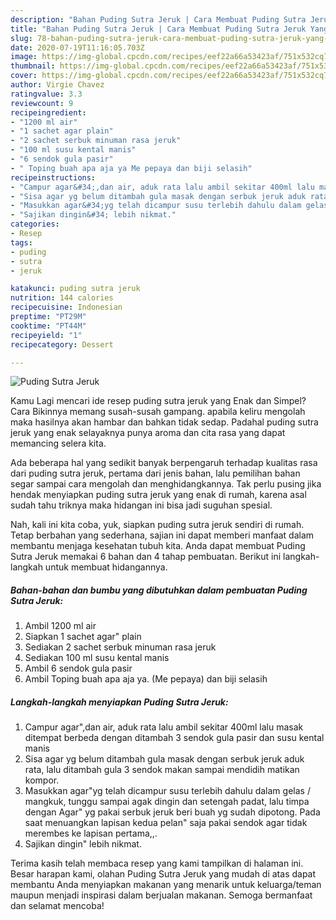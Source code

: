 ```yaml
---
description: "Bahan Puding Sutra Jeruk | Cara Membuat Puding Sutra Jeruk Yang Mudah Dan Praktis"
title: "Bahan Puding Sutra Jeruk | Cara Membuat Puding Sutra Jeruk Yang Mudah Dan Praktis"
slug: 78-bahan-puding-sutra-jeruk-cara-membuat-puding-sutra-jeruk-yang-mudah-dan-praktis
date: 2020-07-19T11:16:05.703Z
image: https://img-global.cpcdn.com/recipes/eef22a66a53423af/751x532cq70/puding-sutra-jeruk-foto-resep-utama.jpg
thumbnail: https://img-global.cpcdn.com/recipes/eef22a66a53423af/751x532cq70/puding-sutra-jeruk-foto-resep-utama.jpg
cover: https://img-global.cpcdn.com/recipes/eef22a66a53423af/751x532cq70/puding-sutra-jeruk-foto-resep-utama.jpg
author: Virgie Chavez
ratingvalue: 3.3
reviewcount: 9
recipeingredient:
- "1200 ml air"
- "1 sachet agar plain"
- "2 sachet serbuk minuman rasa jeruk"
- "100 ml susu kental manis"
- "6 sendok gula pasir"
- " Toping buah apa aja ya Me pepaya dan biji selasih"
recipeinstructions:
- "Campur agar&#34;,dan air, aduk rata lalu ambil sekitar 400ml lalu masak ditempat berbeda dengan ditambah 3 sendok gula pasir dan susu kental manis"
- "Sisa agar yg belum ditambah gula masak dengan serbuk jeruk aduk rata, lalu ditambah gula 3 sendok makan sampai mendidih matikan kompor."
- "Masukkan agar&#34;yg telah dicampur susu terlebih dahulu dalam gelas / mangkuk, tunggu sampai agak dingin dan setengah padat, lalu timpa dengan Agar&#34; yg pakai serbuk jeruk beri buah yg sudah dipotong. Pada saat menuangkan lapisan kedua pelan&#34; saja pakai sendok agar tidak merembes ke lapisan pertama,,."
- "Sajikan dingin&#34; lebih nikmat."
categories:
- Resep
tags:
- puding
- sutra
- jeruk

katakunci: puding sutra jeruk 
nutrition: 144 calories
recipecuisine: Indonesian
preptime: "PT29M"
cooktime: "PT44M"
recipeyield: "1"
recipecategory: Dessert

---
```



![Puding Sutra Jeruk](https://img-global.cpcdn.com/recipes/eef22a66a53423af/751x532cq70/puding-sutra-jeruk-foto-resep-utama.jpg)

Kamu Lagi mencari ide resep puding sutra jeruk yang Enak dan Simpel? Cara Bikinnya memang susah-susah gampang. apabila keliru mengolah maka hasilnya akan hambar dan bahkan tidak sedap. Padahal puding sutra jeruk yang enak selayaknya punya aroma dan cita rasa yang dapat memancing selera kita.



Ada beberapa hal yang sedikit banyak berpengaruh terhadap kualitas rasa dari puding sutra jeruk, pertama dari jenis bahan, lalu pemilihan bahan segar sampai cara mengolah dan menghidangkannya. Tak perlu pusing jika hendak menyiapkan puding sutra jeruk yang enak di rumah, karena asal sudah tahu triknya maka hidangan ini bisa jadi suguhan spesial.


Nah, kali ini kita coba, yuk, siapkan puding sutra jeruk sendiri di rumah. Tetap berbahan yang sederhana, sajian ini dapat memberi manfaat dalam membantu menjaga kesehatan tubuh kita. Anda dapat membuat Puding Sutra Jeruk memakai 6 bahan dan 4 tahap pembuatan. Berikut ini langkah-langkah untuk membuat hidangannya.

<!--inarticleads1-->

##### Bahan-bahan dan bumbu yang dibutuhkan dalam pembuatan Puding Sutra Jeruk:

1. Ambil 1200 ml air
1. Siapkan 1 sachet agar&#34; plain
1. Sediakan 2 sachet serbuk minuman rasa jeruk
1. Sediakan 100 ml susu kental manis
1. Ambil 6 sendok gula pasir
1. Ambil  Toping buah apa aja ya. (Me pepaya) dan biji selasih




<!--inarticleads2-->

##### Langkah-langkah menyiapkan Puding Sutra Jeruk:

1. Campur agar&#34;,dan air, aduk rata lalu ambil sekitar 400ml lalu masak ditempat berbeda dengan ditambah 3 sendok gula pasir dan susu kental manis
1. Sisa agar yg belum ditambah gula masak dengan serbuk jeruk aduk rata, lalu ditambah gula 3 sendok makan sampai mendidih matikan kompor.
1. Masukkan agar&#34;yg telah dicampur susu terlebih dahulu dalam gelas / mangkuk, tunggu sampai agak dingin dan setengah padat, lalu timpa dengan Agar&#34; yg pakai serbuk jeruk beri buah yg sudah dipotong. Pada saat menuangkan lapisan kedua pelan&#34; saja pakai sendok agar tidak merembes ke lapisan pertama,,.
1. Sajikan dingin&#34; lebih nikmat.




Terima kasih telah membaca resep yang kami tampilkan di halaman ini. Besar harapan kami, olahan Puding Sutra Jeruk yang mudah di atas dapat membantu Anda menyiapkan makanan yang menarik untuk keluarga/teman maupun menjadi inspirasi dalam berjualan makanan. Semoga bermanfaat dan selamat mencoba!
